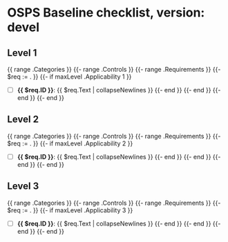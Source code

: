 # OSPS Baseline checklist, version: devel

## Level 1
{{ range .Categories }}
{{- range .Controls }}
{{- range .Requirements }}
{{- $req := . }}
{{- if maxLevel .Applicability 1 }}
- [ ] **{{ $req.ID }}**: {{ $req.Text | collapseNewlines }}
{{- end }}
{{- end }}
{{- end }}
{{- end }}

## Level 2
{{ range .Categories }}
{{- range .Controls }}
{{- range .Requirements }}
{{- $req := . }}
{{- if maxLevel .Applicability 2 }}
- [ ] **{{ $req.ID }}**: {{ $req.Text | collapseNewlines }}
{{- end }}
{{- end }}
{{- end }}
{{- end }}

## Level 3
{{ range .Categories }}
{{- range .Controls }}
{{- range .Requirements }}
{{- $req := . }}
{{- if maxLevel .Applicability 3 }}
- [ ] **{{ $req.ID }}**: {{ $req.Text | collapseNewlines }}
{{- end }}
{{- end }}
{{- end }}
{{- end }}

